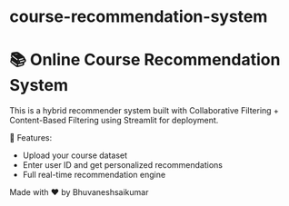 # course-recommendation-system

# 📚 Online Course Recommendation System

This is a hybrid recommender system built with Collaborative Filtering + Content-Based Filtering using Streamlit for deployment.

🚀 Features:
- Upload your course dataset
- Enter user ID and get personalized recommendations
- Full real-time recommendation engine

Made with ❤️ by Bhuvaneshsaikumar

